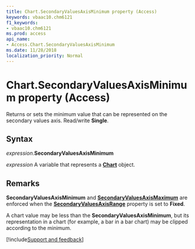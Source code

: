 ```yaml
---
title: Chart.SecondaryValuesAxisMinimum property (Access)
keywords: vbaac10.chm6121
f1_keywords:
- vbaac10.chm6121
ms.prod: access
api_name:
- Access.Chart.SecondaryValuesAxisMinimum
ms.date: 11/28/2018
localization_priority: Normal
---
```



# Chart.SecondaryValuesAxisMinimum property (Access)

Returns or sets the minimum value that can be represented on the secondary values axis. Read/write **Single**.


## Syntax

_expression_.**SecondaryValuesAxisMinimum**

_expression_ A variable that represents a **[Chart](Access.Chart.md)** object.


## Remarks

**SecondaryValuesAxisMinimum** and **[SecondaryValuesAxisMaximum](Access.Chart.SecondaryValuesAxisMaximum.md)** are enforced when the **[SecondaryValuesAxisRange](Access.Chart.SecondaryValuesAxisRange.md)** property is set to **Fixed**.

A chart value may be less than the **SecondaryValuesAxisMinimum**, but its representation in a chart (for example, a bar in a bar chart) may be clipped according to the minimum.

[!include[Support and feedback](~/includes/feedback-boilerplate.md)]